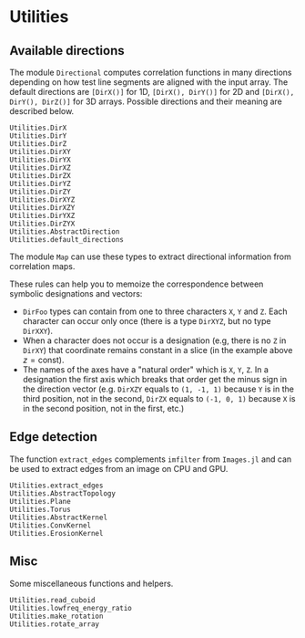 # Utilities

## Available directions

The module `Directional` computes correlation functions in many directions
depending on how test line segments are aligned with the input array. The
default directions are `[DirX()]` for 1D, `[DirX(), DirY()]` for 2D and
`[DirX(), DirY(), DirZ()]` for 3D arrays. Possible directions and their meaning
are described below.

```@docs
Utilities.DirX
Utilities.DirY
Utilities.DirZ
Utilities.DirXY
Utilities.DirYX
Utilities.DirXZ
Utilities.DirZX
Utilities.DirYZ
Utilities.DirZY
Utilities.DirXYZ
Utilities.DirXZY
Utilities.DirYXZ
Utilities.DirZYX
Utilities.AbstractDirection
Utilities.default_directions
```

The module `Map` can use these types to extract directional information from
correlation maps.

These rules can help you to memoize the correspondence between symbolic
designations and vectors:

* `DirFoo` types can contain from one to three characters `X`, `Y` and `Z`. Each
  character can occur only once (there is a type `DirXYZ`, but no type
  `DirXXY`).
* When a character does not occur is a designation (e.g, there is no `Z` in
  `DirXY`) that coordinate remains constant in a slice (in the example above
  $z = \text{const}$).
* The names of the axes have a "natural order" which is `X`, `Y`, `Z`. In a
  designation the first axis which breaks that order get the minus sign in the
  direction vector (e.g. `DirXZY` equals to `(1, -1, 1)` because `Y` is in the
  third position, not in the second, `DirZX` equals to `(-1, 0, 1)` because `X`
  is in the second position, not in the first, etc.)

## Edge detection

The function `extract_edges` complements `imfilter` from `Images.jl` and can be
used to extract edges from an image on CPU and GPU.

```@docs
Utilities.extract_edges
Utilities.AbstractTopology
Utilities.Plane
Utilities.Torus
Utilities.AbstractKernel
Utilities.ConvKernel
Utilities.ErosionKernel
```

## Misc

Some miscellaneous functions and helpers.

```@docs
Utilities.read_cuboid
Utilities.lowfreq_energy_ratio
Utilities.make_rotation
Utilities.rotate_array
```
